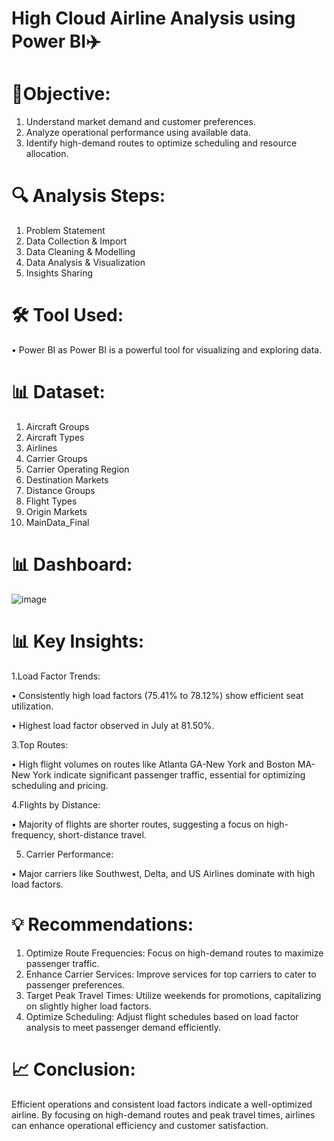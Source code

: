 # High Cloud Airline Analysis using Power BI✈️

# 🚀Objective:

1.	Understand market demand and customer preferences.
2.	Analyze operational performance using available data.
3.	Identify high-demand routes to optimize scheduling and resource allocation.
   
# 🔍 Analysis Steps:

1.	Problem Statement
2.	Data Collection & Import
3.	Data Cleaning & Modelling
4.	Data Analysis & Visualization
5.	Insights Sharing
   
# 🛠️ Tool Used:

• Power BI as Power BI is a powerful tool for visualizing and exploring data.

# 📊 Dataset:

1.	Aircraft Groups
2.	Aircraft Types
3.	Airlines
4.	Carrier Groups
5.	Carrier Operating Region
6.	Destination Markets
7.	Distance Groups
8.	Flight Types
9.	Origin Markets
10. MainData_Final

# 📊 Dashboard:
![image](https://github.com/Priyanka1321/High-Cloud-Airline-Analysis-Project/assets/164537891/58012607-ed23-47db-9bf3-bbaf49509efc)


# 📊 Key Insights:

1.Load Factor Trends:

  • Consistently high load factors (75.41% to 78.12%) show efficient seat utilization.

  • Highest load factor observed in July at 81.50%.

3.Top Routes:

  • High flight volumes on routes like Atlanta GA-New York and Boston MA-New York indicate significant passenger traffic, essential for optimizing scheduling and pricing.

4.Flights by Distance:

  • Majority of flights are shorter routes, suggesting a focus on high-frequency, short-distance travel.

5. Carrier Performance:
   
  • Major carriers like Southwest, Delta, and US Airlines dominate with high load factors.



# 💡 Recommendations:

1.	Optimize Route Frequencies: Focus on high-demand routes to maximize passenger traffic.
2.	Enhance Carrier Services: Improve services for top carriers to cater to passenger preferences.
3.	Target Peak Travel Times: Utilize weekends for promotions, capitalizing on slightly higher load factors.
4.	Optimize Scheduling: Adjust flight schedules based on load factor analysis to meet passenger demand efficiently.
   
# 📈 Conclusion: 

Efficient operations and consistent load factors indicate a well-optimized airline. By focusing on high-demand routes and peak travel times, airlines can enhance operational efficiency and customer satisfaction.
